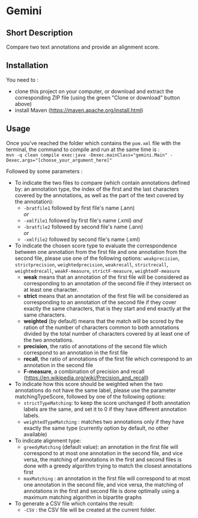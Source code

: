 # Gemini

## Short Description

Compare two text annotations and provide an alignment score.

## Installation

You need to :  
* clone this project on your computer, or download and extract the corresponding ZIP file (using the green "Clone or download" button above)
* install Maven (https://maven.apache.org/install.html)

## Usage

Once you've reached the folder which contains the `pom.xml` file with the terminal, the command to compile and run at the same time is :  
`mvn -q clean compile exec:java -Dexec.mainClass="gemini.Main" -Dexec.args="[choose_your_argument_here]"`
  
Followed by some parameters :  
* To indicate the two files to compare (which contain annotations defined by: an annotation type, the index of the first and the last characters covered by the annotations, as well as the part of the text covered by the annotation):
   * `-bratfile1` followed by first file's name (.ann)  
   *or*
   * `-xmlfile1` followed by first file's name (.xml) 
   *and*
   * `-bratfile2` followed by second file's name (.ann)  
   *or*
   * `-xmlfile2` followed by second file's name (.xml) 
* To indicate the chosen score type to evaluate the correspondence between one annotation from the first file and one annotation from the second file, please use one of the following options: `weakprecision`, `strictprecision`, `weightedprecision`, `weakrecall`, `strictrecall`, `weightedrecall`, `weakF-measure`, `strictF-measure`, `weightedF-measure`
   * __weak__ means that an annotation of the first file will be considered as corresponding to an annotation of the second file if they intersect on at least one character.
   * __strict__ means that an annotation of the first file will be considered as corresponding to an annotation of the second file if they cover exactly the same characters, that is they start and end exactly at the same characters.
   * __weighted__ (by default) means that the match will be scored by the ration of the number of characters common to both annotations divided by the total number of characters covered by at least one of the two annotations.
   * __precision__, the ratio of annotations of the second file which correspond to an annotation in the first file
   * __recall__, the ratio of annotations of the first file which correspond to an annotation in the second file
   * __F-measure__, a combination of precision and recall (https://en.wikipedia.org/wiki/Precision_and_recall)
* To indicate how this score should be weighted when the two annotations do not have the same label, please use the parameter matchingTypeScore, followed by one of the following options:
   * `strictTypeMatching`: to keep the score unchanged if both annotation labels are the same, and set it to 0 if they have different annotation labels.
   * `weightedTypeMatching` : matches two annotations only if they have exactly the same type (currently option by default, no other available)
* To indicate alignment type:
   * `greedyMatching` (default value): an annotation in the first file will correspond to at most one annotation in the second file, and vice versa, the matching of annotations in the first and second files is done with a greedy algorithm trying to match the closest annotations first
   * `maxMatching` : an annotation in the first file will correspond to at most one annotation in the second file, and vice versa, the matching of annotations in the first and second file is done optimally using a maximum matching algorithm in bipartite graphs
* To generate a CSV file which contains the result:  
   * `-CSV` : the CSV file will be created at the current folder.
